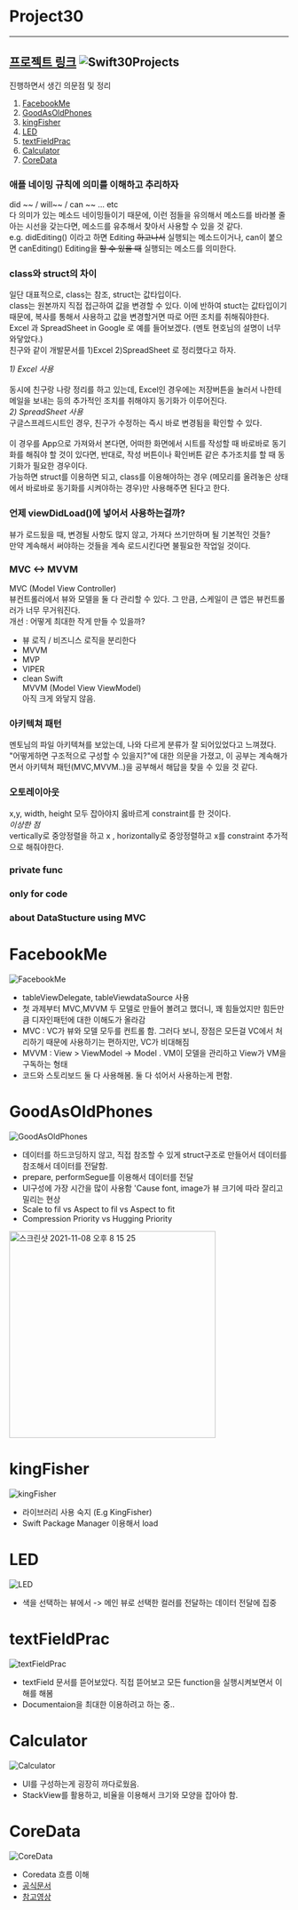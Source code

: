 # Project30
----
[프로젝트 링크](https://github.com/soapyigu/Swift-30-Projects)
![Swift30Projects](https://user-images.githubusercontent.com/70427427/130021929-ed61c154-ef63-4d23-8342-28c1b2eb844a.png)
----


진행하면서 생긴 의문점 및 정리 

1. [FacebookMe](#facebookme)
2. [GoodAsOldPhones](#goodasoldphones)
3. [kingFisher](#kingfisher)
4. [LED](#led)
5. [textFieldPrac](#textfieldprac)
6. [Calculator](#calculator)
7. [CoreData](#coredata)

### 애플 네이밍 규칙에 의미를 이해하고 추리하자 <br> 
did ~~  / will~~  / can ~~ ... etc <br>
다 의미가 있는 메소드 네이밍들이기 때문에, 이런 점들을 유의해서 메소드를 바라볼 줄 아는 시선을 갖는다면, 메소드를 유추해서 찾아서 사용할 수 있을 것 같다. <br>
e.g. didEditing() 이라고 하면 Editing ~~하고나서~~ 실행되는 메소드이거나, can이 붙으면 canEditing() Editing을 ~~할 수 있을 때~~ 실행되는 메소드를 의미한다. <br>

### class와 struct의 차이 
일단 대표적으로, class는 참조, struct는 값타입이다.<br>
class는 원본까지 직접 접근하여 값을 변경할 수 있다. 이에 반하여  stuct는 값타입이기 때문에, 복사를 통해서 사용하고 값을 변경할거면 따로 어떤 조치를 취해줘야한다. <br>
Excel 과 SpreadSheet in Google 로 예를 들어보겠다. (멘토 현호님의 설명이 너무 와닿았다.) <br>
친구와 같이 개발문서를 1)Excel 2)SpreadSheet 로 정리했다고 하자. <br> 

*1) Excel 사용*<br>  
동시에 친구랑 나랑 정리를 하고 있는데, Excel인 경우에는 저장버튼을 눌러서 나한테 메일을 보내는 등의 추가적인 조치를 취해야지 동기화가 이루어진다. <br>
*2) SpreadSheet 사용*<br>
구글스프레드시트인 경우, 친구가 수정하는 즉시 바로 변경됨을 확인할 수 있다.<br>
<br>
이 경우를 App으로 가져와서 본다면, 어떠한 화면에서 시트를 작성할 때 바로바로 동기화를 해줘야 할 것이 있다면, 반대로, 작성 버튼이나 확인버튼 같은 추가조치를 할 때 동기화가 필요한 경우이다. <br>
가능하면 struct를 이용하면 되고, class를 이용해야하는 경우 (메모리를 올려놓은 상태에서 바로바로 동기화를 시켜야하는 경우)만 사용해주면 된다고 한다.  

### 언제 viewDidLoad()에 넣어서 사용하는걸까? 
뷰가 로드됬을 때, 변경될 사항도 많지 않고, 가져다 쓰기만하며 될 기본적인 것들? <br>
만약 계속해서 써야하는 것들을 계속 로드시킨다면 불필요한 작업일 것이다. 

### MVC <-> MVVM
MVC (Model View Controller) <br>
뷰컨트롤러에서 뷰와 모델을 둘 다 관리할 수 있다. 그 만큼, 스케일이 큰 앱은 뷰컨트롤러가 너무 무거워진다. <br>
개선 : 어떻게 최대한 작게 만들 수 있을까? <br>
- 뷰 로직 / 비즈니스 로직을 분리한다 
- MVVM
- MVP
- VIPER
- clean Swift <br>
MVVM (Model View ViewModel) <br> 
아직 크게 와닿지 않음. <br>

### 아키텍쳐 패턴
멘토님의 파일 아키텍쳐를 보았는데, 나와 다르게 분류가 잘 되어있었다고 느껴졌다. <br>
"어떻게하면 구조적으로 구성할 수 있을지?"에 대한 의문을 가졌고, 이 공부는 계속해가면서 아키텍쳐 패턴(MVC,MVVM..)을 공부해서 해답을 찾을 수 있을 것 같다. 

### 오토레이아웃
x,y, width, height 모두 잡아야지 옳바르게 constraint를 한 것이다.<br>
*이상한 점* <br>
vertically로 중앙정렬을 하고 x , horizontally로 중앙정렬하고 x를 constraint 추가적으로 해줘야한다. 

### private func 

### only for code 

### about DataStucture using MVC 

# FacebookMe

![FacebookMe](https://user-images.githubusercontent.com/70427427/140731033-06d2c981-09f8-48a9-8e1e-79ad2922da6e.gif)

- tableViewDelegate, tableViewdataSource 사용 
- 첫 과제부터 MVC,MVVM 두 모델로 만들어 볼려고 했더니, 꽤 힘들었지만 힘든만큼 디자인패턴에 대한 이해도가 올라감  
- MVC : VC가 뷰와 모델 모두를 컨트롤 함. 그러다 보니, 장점은 모든걸 VC에서 처리하기 때문에 사용하기는 편하지만, VC가 비대해짐 
- MVVM : View > ViewModel -> Model . VM이 모델을 관리하고 View가 VM을 구독하는 형태 
- 코드와 스토리보드 둘 다 사용해봄. 둘 다 섞어서 사용하는게 편함.

# GoodAsOldPhones

![GoodAsOldPhones](https://user-images.githubusercontent.com/70427427/140731039-f7c19927-446a-4993-ba3e-088d9106620d.gif)
- 데이터를 하드코딩하지 않고, 직접 참조할 수 있게 struct구조로 만들어서 데이터를 참조해서 데이터를 전달함. 
- prepare, performSegue를 이용해서 데이터를 전달
- UI구성에 가장 시간을 많이 사용함 'Cause font, image가 뷰 크기에 따라 잘리고 밀리는 현상
- Scale to fil vs Aspect to fil vs Aspect to fit
- Compression Priority vs Hugging Priority 
<img width="372" alt="스크린샷 2021-11-08 오후 8 15 25" src="https://user-images.githubusercontent.com/70427427/140732633-b4fe15e7-38f0-457d-90b5-17b39c8f184d.png">


# kingFisher

![kingFisher](https://user-images.githubusercontent.com/70427427/140731048-bfd96885-f03a-4a6b-a995-cb5ed7d3f6d4.gif)

- 라이브러리 사용 숙지 (E.g KingFisher) 
- Swift Package Manager 이용해서 load 


# LED

![LED](https://user-images.githubusercontent.com/70427427/140731056-5f2604d1-6119-4cb5-96e8-754b639ad0ab.gif)

- 색을 선택하는 뷰에서 -> 메인 뷰로 선택한 컬러를 전달하는 데이터 전달에 집중  

# textFieldPrac

![textFieldPrac](https://user-images.githubusercontent.com/70427427/140731065-4dbcc62e-05c9-45ca-b87e-99937e31788d.gif)

- textField 문서를 뜯어보았다. 직접 뜯어보고 모든 function을 실행시켜보면서 이해를 해봄 
- Documentaion을 최대한 이용하려고 하는 중..

# Calculator

![Calculator](https://user-images.githubusercontent.com/70427427/140731071-39d20ff4-96a8-4997-8a3a-b216a8536559.gif)

- UI를 구성하는게 굉장히 까다로웠음. 
- StackView를 활용하고, 비율을 이용해서 크기와 모양을 잡아야 함.

# CoreData
![CoreData](https://user-images.githubusercontent.com/70427427/140731084-f44ddaae-c4a7-434b-b09f-11f10b9d54e1.gif)

- Coredata 흐름 이해 
- [공식문서](https://developer.apple.com/documentation/coredata)
- [참고영상](https://www.youtube.com/watch?v=M-3oFO7P1gQ)



